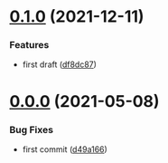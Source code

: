 # [0.1.0](https://github.com/tencodigo/ten-property-panel/compare/v0.0.0...v0.1.0) (2021-12-11)


### Features

* first draft ([df8dc87](https://github.com/tencodigo/ten-property-panel/commit/df8dc874116ae43c4a3411c6b96fdea0d5a4abae))



# [0.0.0](https://github.com/tencodigo/ten-property-panel/compare/d49a166d87b5f38f07a9fd1f86e9e5f7d28f852e...v0.0.0) (2021-05-08)


### Bug Fixes

* first commit ([d49a166](https://github.com/tencodigo/ten-property-panel/commit/d49a166d87b5f38f07a9fd1f86e9e5f7d28f852e))



